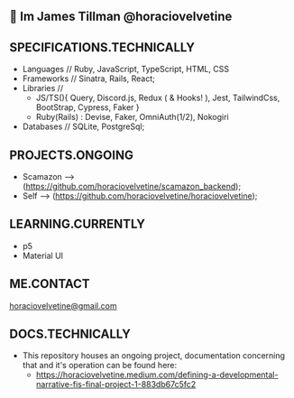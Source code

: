 ## 👋 Im James Tillman @horaciovelvetine

## SPECIFICATIONS.TECHNICALLY

- Languages // Ruby, JavaScript, TypeScript, HTML, CSS
- Frameworks // Sinatra, Rails, React;
- Libraries //
  - JS/TS(){ Query, Discord.js, Redux ( & Hooks! ), Jest, TailwindCss, BootStrap, Cypress, Faker }
  - Ruby(Rails) : Devise, Faker, OmniAuth(1/2), Nokogiri
- Databases // SQLite, PostgreSql;

## PROJECTS.ONGOING

- Scamazon --> (<https://github.com/horaciovelvetine/scamazon_backend>);
- Self --> (<https://github.com/horaciovelvetine/horaciovelvetine>);

## LEARNING.CURRENTLY

- p5
- Material UI

## ME.CONTACT

horaciovelvetine@gmail.com

## DOCS.TECHNICALLY

- This repository houses an ongoing project, documentation concerning that and it's operation can be found here:
  - <https://horaciovelvetine.medium.com/defining-a-developmental-narrative-fis-final-project-1-883db67c5fc2>
